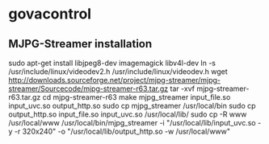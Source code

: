 # govacontrol

## MJPG-Streamer installation
sudo apt-get install libjpeg8-dev imagemagick libv4l-dev
ln -s /usr/include/linux/videodev2.h /usr/include/linux/videodev.h
wget http://downloads.sourceforge.net/project/mjpg-streamer/mjpg-streamer/Sourcecode/mjpg-streamer-r63.tar.gz
tar -xvf mjpg-streamer-r63.tar.gz
cd mjpg-streamer-r63
make mjpg_streamer input_file.so input_uvc.so output_http.so
sudo cp mjpg_streamer /usr/local/bin
sudo cp output_http.so input_file.so input_uvc.so /usr/local/lib/
sudo cp -R www /usr/local/www
/usr/local/bin/mjpg_streamer -i "/usr/local/lib/input_uvc.so -y -r 320x240" -o "/usr/local/lib/output_http.so -w /usr/local/www"